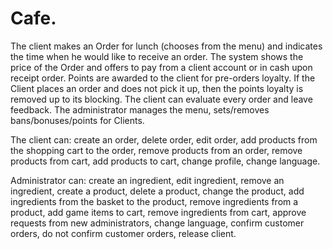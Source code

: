 # Cafe. 
The client makes an Order for lunch (chooses from the menu) and indicates the time
when he would like to receive an order. The system shows the price of the Order and
offers to pay from a client account or in cash upon receipt
order. Points are awarded to the client for pre-orders
loyalty. If the Client places an order and does not pick it up, then the points
loyalty is removed up to its blocking. The client can evaluate
every order and leave feedback. The administrator manages the menu,
sets/removes bans/bonuses/points for Clients.

The client can:
create an order,
delete order,
edit order,
add products from the shopping cart to the order,
remove products from an order,
remove products from cart,
add products to cart,
change profile,
change language.

Administrator can:
create an ingredient,
edit ingredient,
remove an ingredient,
create a product,
delete a product,
change the product,
add ingredients from the basket to the product,
remove ingredients from a product,
add game items to cart,
remove ingredients from cart,
approve requests from new administrators,
change language,
confirm customer orders,
do not confirm customer orders,
release client.
